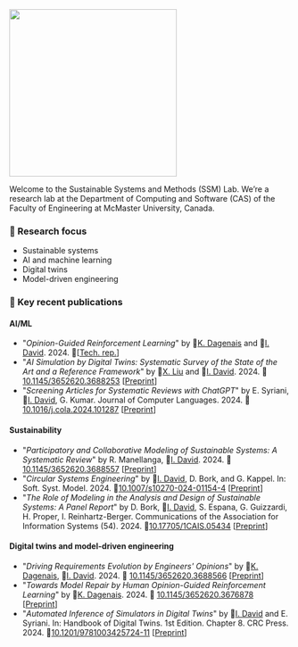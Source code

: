 <img src="https://istvandavid.com/wp-content/uploads/2023/11/ssm-full-768x126.png" width="300"/>

Welcome to the Sustainable Systems and Methods (SSM) Lab. We’re a research lab at the Department of Computing and Software (CAS) of the Faculty of Engineering at McMaster University, Canada.

### :telescope: Research focus
- Sustainable systems
- AI and machine learning
- Digital twins
- Model-driven engineering

### :page_with_curl: Key recent publications
#### AI/ML
- "_Opinion-Guided Reinforcement Learning_" by :bust_in_silhouette:[K. Dagenais](https://github.com/dagenaik) and :bust_in_silhouette:[I. David](https://istvandavid.com/). 2024. :page_facing_up:[[Tech. rep.](https://arxiv.org/abs/2405.17287)]
- "_AI Simulation by Digital Twins: Systematic Survey of the State of the Art and a Reference Framework_" by :bust_in_silhouette:[X. Liu](https://github.com/sharonlll) and :bust_in_silhouette:[I. David](https://istvandavid.com/). 2024. :page_facing_up:[10.1145/3652620.3688253](https://doi.org/10.1145/3652620.3688253) [[Preprint](https://istvandavid.com/files/AI-Simulation-Survey-2024.pdf)]
- "_Screening Articles for Systematic Reviews with ChatGPT_" by E. Syriani, :bust_in_silhouette:[I. David](https://istvandavid.com/), G. Kumar. Journal of Computer Languages. 2024. :page_facing_up:[10.1016/j.cola.2024.101287](https://doi.org/10.1016/j.cola.2024.101287) [[Preprint](https://istvandavid.com/files/ChatGPT-Screening-SR-COLA.pdf)]

#### Sustainability
- "_Participatory and Collaborative Modeling of Sustainable Systems: A Systematic Review_" by R. Manellanga, :bust_in_silhouette:[I. David](https://istvandavid.com/). 2024. :page_facing_up:[10.1145/3652620.3688557](https://doi.org/10.1145/3652620.3688557) [[Preprint](https://istvandavid.com/files/participatory-collaborative-modeling-sustainability-review-2024.pdf)]
- "_Circular Systems Engineering_" by :bust_in_silhouette:[I. David](https://istvandavid.com/), D. Bork, and G. Kappel. In: Soft. Syst. Model. 2024. :page_facing_up:[10.1007/s10270-024-01154-4](https://doi.org/10.1007/s10270-024-01154-4) [[Preprint](https://arxiv.org/abs/2306.17808)]
- "_The Role of Modeling in the Analysis and Design of Sustainable Systems: A Panel Report_" by D. Bork, :bust_in_silhouette:[I. David](https://istvandavid.com/), S. Espana, G. Guizzardi, H. Proper, I. Reinhartz-Berger. Communications of the Association for Information Systems (54). 2024. :page_facing_up:[10.17705/1CAIS.05434](https://aisel.aisnet.org/cais/vol54/iss1/41/) [[Preprint](https://istvandavid.com/files/The-Role-of-Modeling-in-the-Design-and-Analysis-of-Sustainable-Systems.pdf)]

#### Digital twins and model-driven engineering
- "_Driving Requirements Evolution by Engineers' Opinions_" by :bust_in_silhouette:[K. Dagenais](https://github.com/dagenaik), :bust_in_silhouette:[I. David](https://istvandavid.com/). 2024. :page_facing_up: [10.1145/3652620.3688566](https://doi.org/10.1145/3652620.3688566) [[Preprint](https://istvandavid.com/files/Requirements-evolution-uncertainty-MPM4CPS-2024.pdf)]
- "_Towards Model Repair by Human Opinion-Guided Reinforcement Learning_" by :bust_in_silhouette:[K. Dagenais](https://github.com/dagenaik). 2024. :page_facing_up: [10.1145/3652620.3676878](https://doi.org/10.1145/3652620.3676878) [[Preprint](https://kyannadagenais.ca/uploads/papers/Model-repair-guided-reinforcement-learning-SRC2024.pdf)] 
- "_Automated Inference of Simulators in Digital Twins_" by :bust_in_silhouette:[I. David](https://istvandavid.com/) and E. Syriani. In: Handbook of Digital Twins. 1st Edition. Chapter 8. CRC Press. 2024. :page_facing_up:[10.1201/9781003425724-11](https://doi.org/10.1201/9781003425724-11) [[Preprint](https://istvandavid.com/files/rl4sim-bookchapter-2023.pdf)]
